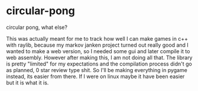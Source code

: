 # circular-pong
circular pong, what else?

This was actually meant for me to track how well I can make games in c++ with raylib, because my markov janken project turned out really good and I wanted to make a web version, so I needed some gui and later compile it to web assembly. However after making this, I am not doing all that. The library is pretty "limited" for my expectations and the compilation process didn't go as planned, 0 star review type shit. So I'll be making everything in pygame instead, its easier from there. If I were on linux maybe it have been easier but it is what it is.